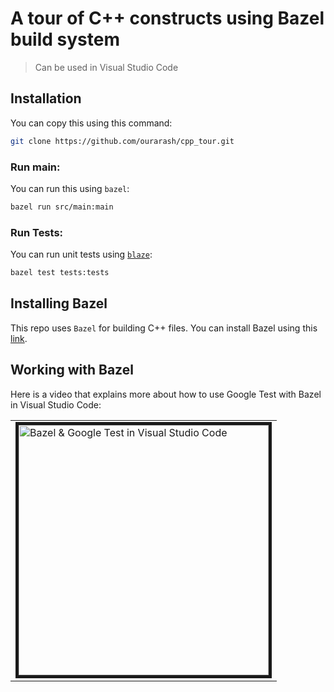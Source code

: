 # A tour of C++ constructs using Bazel build system

> Can be used in Visual Studio Code

## Installation

You can copy this using this command:

```bash
git clone https://github.com/ourarash/cpp_tour.git
```

### Run main:

You can run this using `bazel`:

```bash
bazel run src/main:main
```

### Run Tests:

You can run unit tests using [`blaze`](installing-bazel):

```bash
bazel test tests:tests
```

## Installing Bazel

This repo uses `Bazel` for building C++ files.
You can install Bazel using this [link](https://docs.bazel.build/versions/master/install.html).

## Working with Bazel

Here is a video that explains more about how to use Google Test with Bazel in Visual Studio Code:

<table><tr><td>

<a href="https://www.youtube.com/watch?v=0wMNtl2xDT0/">
<img border="5" alt="Bazel & Google Test in Visual Studio Code" src="https://raw.githubusercontent.com/ourarash/cpp-template/master/bazel_yt.png" width="400">
</a>
</td></tr></table>
